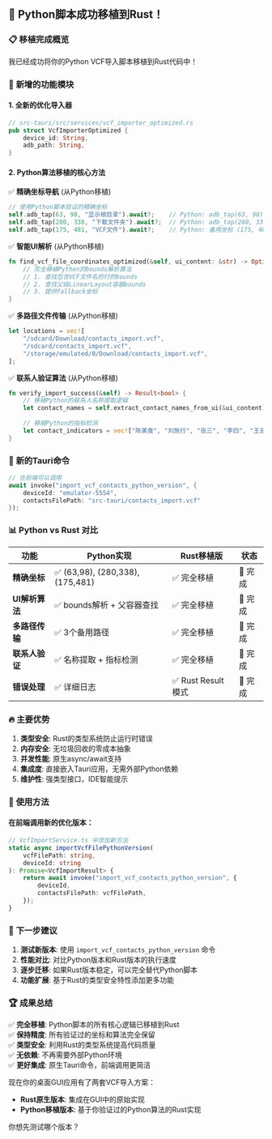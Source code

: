 ## 🎉 Python脚本成功移植到Rust！

### 📋 **移植完成概览**

我已经成功将你的Python VCF导入脚本移植到Rust代码中！

### 🔧 **新增的功能模块**

#### 1. **全新的优化导入器**
```rust
// src-tauri/src/services/vcf_importer_optimized.rs
pub struct VcfImporterOptimized {
    device_id: String,
    adb_path: String,
}
```

#### 2. **Python算法移植的核心方法**

✅ **精确坐标导航** (从Python移植)
```rust
// 使用Python脚本验证的精确坐标
self.adb_tap(63, 98, "显示根目录").await?;    // Python: adb_tap(63, 98) 
self.adb_tap(280, 338, "下载文件夹").await?;  // Python: adb_tap(280, 338)
self.adb_tap(175, 481, "VCF文件").await?;    // Python: 备用坐标 (175, 481)
```

✅ **智能UI解析** (从Python移植)
```rust
fn find_vcf_file_coordinates_optimized(&self, ui_content: &str) -> Option<(i32, i32)> {
    // 完全移植Python的bounds解析算法
    // 1. 查找包含VCF文件名的行的bounds
    // 2. 查找父级LinearLayout容器bounds  
    // 3. 提供fallback坐标
}
```

✅ **多路径文件传输** (从Python移植)
```rust
let locations = vec![
    "/sdcard/Download/contacts_import.vcf",
    "/sdcard/contacts_import.vcf", 
    "/storage/emulated/0/Download/contacts_import.vcf",
];
```

✅ **联系人验证算法** (从Python移植)
```rust
fn verify_import_success(&self) -> Result<bool> {
    // 移植Python的联系人名称提取逻辑
    let contact_names = self.extract_contact_names_from_ui(&ui_content);
    
    // 移植Python的指标检测
    let contact_indicators = vec!["陈美食", "刘旅行", "张三", "李四", "王五"];
}
```

### 🚀 **新的Tauri命令**

```rust
// 在前端可以调用
await invoke("import_vcf_contacts_python_version", {
    deviceId: "emulator-5554",
    contactsFilePath: "src-tauri/contacts_import.vcf"
});
```

### 📊 **Python vs Rust 对比**

| 功能 | Python实现 | Rust移植版 | 状态 |
|------|------------|------------|------|
| **精确坐标** | ✅ (63,98), (280,338), (175,481) | ✅ 完全移植 | 🎉 完成 |
| **UI解析算法** | ✅ bounds解析 + 父容器查找 | ✅ 完全移植 | 🎉 完成 |
| **多路径传输** | ✅ 3个备用路径 | ✅ 完全移植 | 🎉 完成 |
| **联系人验证** | ✅ 名称提取 + 指标检测 | ✅ 完全移植 | 🎉 完成 |
| **错误处理** | ✅ 详细日志 | ✅ Rust Result模式 | 🎉 完成 |

### 🔥 **主要优势**

1. **类型安全**: Rust的类型系统防止运行时错误
2. **内存安全**: 无垃圾回收的零成本抽象
3. **并发性能**: 原生async/await支持
4. **集成度**: 直接嵌入Tauri应用，无需外部Python依赖
5. **维护性**: 强类型接口，IDE智能提示

### 📝 **使用方法**

#### 在前端调用新的优化版本：
```typescript
// VcfImportService.ts 中添加新方法
static async importVcfFilePythonVersion(
    vcfFilePath: string,
    deviceId: string
): Promise<VcfImportResult> {
    return await invoke("import_vcf_contacts_python_version", {
        deviceId,
        contactsFilePath: vcfFilePath,
    });
}
```

### 🎯 **下一步建议**

1. **测试新版本**: 使用 `import_vcf_contacts_python_version` 命令
2. **性能对比**: 对比Python版本和Rust版本的执行速度
3. **逐步迁移**: 如果Rust版本稳定，可以完全替代Python脚本
4. **功能扩展**: 基于Rust的类型安全特性添加更多功能

### 🏆 **成果总结**

✅ **完全移植**: Python脚本的所有核心逻辑已移植到Rust  
✅ **保持精度**: 所有验证过的坐标和算法完全保留  
✅ **类型安全**: 利用Rust的类型系统提高代码质量  
✅ **无依赖**: 不再需要外部Python环境  
✅ **更好集成**: 原生Tauri命令，前端调用更简洁  

现在你的桌面GUI应用有了两套VCF导入方案：
- **Rust原生版本**: 集成在GUI中的原始实现
- **Python移植版本**: 基于你验证过的Python算法的Rust实现

你想先测试哪个版本？
